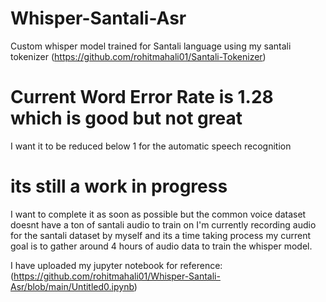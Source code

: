 # Whisper-Santali-Asr 
Custom whisper model trained for Santali language using my santali tokenizer (https://github.com/rohitmahali01/Santali-Tokenizer)
# Current Word Error Rate is 1.28 which is good but not great
I want it to be reduced below 1 for the automatic speech recognition

# its still a work in progress
I want to complete it as soon as possible but the common voice dataset doesnt have a ton of santali audio to train on
I'm currently recording audio for the santali dataset by myself and its a time taking process
my current goal is to gather around 4 hours of audio data to train the whisper model.

I have uploaded my jupyter notebook for reference: (https://github.com/rohitmahali01/Whisper-Santali-Asr/blob/main/Untitled0.ipynb)
